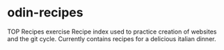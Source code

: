 # odin-recipes
TOP Recipes exercise
Recipe index used to practice creation of websites and the git cycle. Currently contains recipes for a delicious italian dinner.